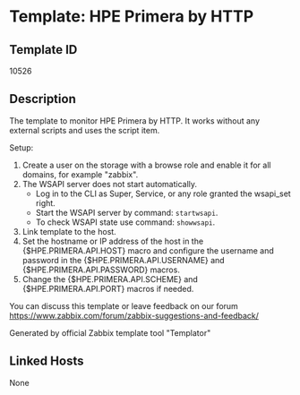 # Template: HPE Primera by HTTP

## Template ID
10526

## Description
The template to monitor HPE Primera by HTTP.
It works without any external scripts and uses the script item.

Setup:
  1. Create a user on the storage with a browse role and enable it for all domains, for example "zabbix".
  2. The WSAPI server does not start automatically.
     - Log in to the CLI as Super, Service, or any role granted the wsapi_set right.
     - Start the WSAPI server by command: `startwsapi`.
     - To check WSAPI state use command: `showwsapi`.
  3. Link template to the host.
  4. Set the hostname or IP address of the host in the {$HPE.PRIMERA.API.HOST} macro and configure the username and password in the {$HPE.PRIMERA.API.USERNAME} and {$HPE.PRIMERA.API.PASSWORD} macros.
  5. Change the {$HPE.PRIMERA.API.SCHEME} and {$HPE.PRIMERA.API.PORT} macros if needed.

You can discuss this template or leave feedback on our forum https://www.zabbix.com/forum/zabbix-suggestions-and-feedback/

Generated by official Zabbix template tool "Templator"

## Linked Hosts
None

